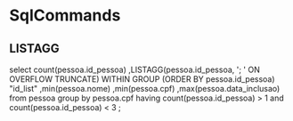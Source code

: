 # SqlCommands

## LISTAGG
select 
    count(pessoa.id_pessoa)
    ,LISTAGG(pessoa.id_pessoa, '; ' ON OVERFLOW TRUNCATE)
         WITHIN GROUP (ORDER BY pessoa.id_pessoa) "id_list"
    ,min(pessoa.nome)
    ,min(pessoa.cpf)
    ,max(pessoa.data_inclusao)
from pessoa
group by 
    pessoa.cpf
having
    count(pessoa.id_pessoa) > 1 and count(pessoa.id_pessoa) < 3
    ;
